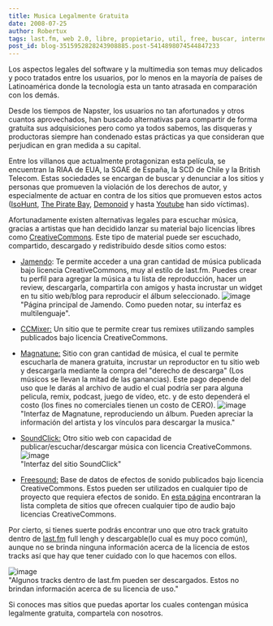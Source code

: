 ```yaml
---
title: Musica Legalmente Gratuita
date: 2008-07-25
author: Robertux
tags: last.fm, web 2.0, libre, propietario, util, free, buscar, internet, Creative Commons, interesante, musica
post_id: blog-3515952828243908885.post-5414898074544847233
---
```


Los aspectos legales del software y la multimedia son temas muy delicados y poco tratados entre los usuarios, por lo menos en la mayoría de países de Latinoamérica donde la tecnología esta un tanto atrasada en comparación con los demás.

Desde los tiempos de Napster, los usuarios no tan afortunados y otros cuantos aprovechados, han buscado alternativas para compartir de forma gratuita sus adquisiciones pero como ya todos sabemos, las disqueras y productoras siempre han condenado estas prácticas ya que consideran que perjudican en gran medida a su capital.

Entre los villanos que actualmente protagonizan esta película, se encuentran la RIAA de EUA, la SGAE de España, la SCD de Chile y la British Telecom. Estas sociedades se encargan de buscar y denunciar a los sitios y personas que promueven la violación de los derechos de autor, y especialmente de actuar en contra de los sitios que promueven estos actos ([IsoHunt](https://srbyte.blogspot.com/2007/10/el-drama-de-isohunt.html), [The Pirate Bay](https://www.fayerwayer.com/2008/01/the-pirate-bay-enfrenta-nueva-demanda/), [Demonoid](https://srbyte.blogspot.com/2008/04/demonoid-esta-de-vuelta.html) y hasta [Youtube](https://news.bbc.co.uk/hi/spanish/business/newsid_6446000/6446955.stm) han sido víctimas).

Afortunadamente existen alternativas legales para escuchar música, gracias a artistas que han decidido lanzar su material bajo licencias libres como [CreativeCommons](https://srbyte.blogspot.com/2007/03/qu-es-creative-commons.html). Este tipo de material puede ser escuchado, compartido, descargado y redistribuido desde sitios como estos:

- [Jamendo](https://www.jamendo.com/): Te permite acceder a una gran cantidad de música publicada bajo licencia CreativeCommons, muy al estilo de last.fm. Puedes crear tu perfil para agregar la música a tu lista de reproducción, hacer un review, descargarla, compartirla con amigos y hasta incrustar un widget en tu sitio web/blog para reproducir el álbum seleccionado.
![image](https://bp3.blogger.com/_jH77WNrMVRA/SIlitNjcZEI/AAAAAAAAB4A/YdiLM5_efGw/s320/PostImg2.png)  
"Página principal de Jamendo. Como pueden notar, su interfaz es
multilenguaje".

- [CCMixer:](https://ccmixter.org/) Un sitio que te permite crear tus remixes utilizando samples publicados bajo licencia CreativeCommons.

- [Magnatune:](https://magnatune.com/) Sitio con gran cantidad de música, el cual te permite escucharla de manera gratuita, incrustar un reproductor en tu sitio web y descargarla mediante la compra del "derecho de descarga" (Los músicos se llevan la mitad de las ganancias). Este pago depende del uso que le darás al archivo de audio el cual podría ser para alguna pelicula, remix, podcast, juego de vídeo, etc. y de esto dependerá el costo (los fines no comerciales tienen un costo de CERO).
![image](https://bp2.blogger.com/_jH77WNrMVRA/SIljT1kM_dI/AAAAAAAAB4I/yUzwyHGhUwQ/s320/PostImg1.png)  
"Interfaz de Magnatune,
reproduciendo un álbum. Pueden apreciar la información del artista y los vínculos para descargar la musica."

- [SoundClick:](https://www.soundclick.com/) Otro sitio web con capacidad de publicar/escuchar/descargar música con licencia CreativeCommons.
![image](https://bp3.blogger.com/_jH77WNrMVRA/SIlle2C9l-I/AAAAAAAAB4Q/rqMw-YRB9KM/s320/PostImg6.png)  
"Interfaz del sitio SoundClick"

- [Freesound:](https://www.freesound.org/) Base de datos de efectos de sonido publicados bajo licencia CreativeCommons. Estos pueden ser utilizados en cualquier tipo de proyecto que requiera efectos de sonido.
En [esta página](https://www.creativecommons.net/audio/) encontraran la lista completa de sitios que ofrecen cualquier tipo de audio bajo licencias CreativeCommons.

Por cierto, si tienes suerte podrás encontrar uno que otro track gratuito dentro de [last.fm](https://srbyte.blogspot.com/2008/07/lastfm-se-renueva.html) full lengh y descargable(lo cual es muy poco común), aunque no se brinda ninguna información acerca de la licencia de estos tracks así que hay que tener cuidado con lo que hacemos con ellos.

![image](https://bp2.blogger.com/_jH77WNrMVRA/SIltbKp3ZMI/AAAAAAAAB4Y/XrIh3-_qjqg/s320/PostImg3.png)  
"Algunos tracks dentro de last.fm pueden ser descargados. Estos no
brindan información acerca de su licencia de uso."

Si conoces mas sitios que puedas aportar los cuales contengan música legalmente gratuita, compartela con nosotros.